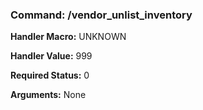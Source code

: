 ### Command: /vendor_unlist_inventory

**Handler Macro:** UNKNOWN

**Handler Value:** 999

**Required Status:** 0

**Arguments:**
None
